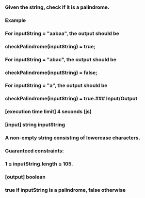 ### Given the string, check if it is a palindrome.

### Example

### For inputString = "aabaa", the output should be
### checkPalindrome(inputString) = true;
### For inputString = "abac", the output should be
### checkPalindrome(inputString) = false;
### For inputString = "a", the output should be
### checkPalindrome(inputString) = true.### Input/Output

### [execution time limit] 4 seconds (js)

### [input] string inputString

### A non-empty string consisting of lowercase characters.



### Guaranteed constraints:
### 1 ≤ inputString.length ≤ 105.

### [output] boolean

### true if inputString is a palindrome, false otherwise